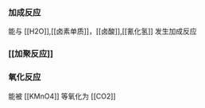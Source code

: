 ### 加成反应
能与 [[H2O]],[[卤素单质]]，[[卤酸]],[[氰化氢]] 发生加成反应
### [[加聚反应]]

### 氧化反应
能被 [[KMnO4]] 等氧化为 [[CO2]]
